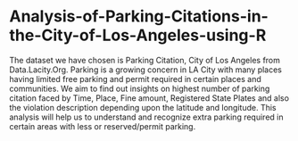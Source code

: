 # Analysis-of-Parking-Citations-in-the-City-of-Los-Angeles-using-R
The dataset we have chosen is Parking Citation, City of Los Angeles from Data.Lacity.Org. Parking is a growing concern in LA City with many places having limited free parking and permit required in certain places and communities. We aim to find out insights on highest number of parking citation faced by Time, Place, Fine amount, Registered State Plates and also the violation description depending upon the latitude and longitude. This analysis will help us to understand and recognize extra parking required in certain areas with less or reserved/permit parking.
